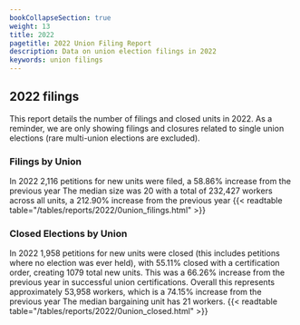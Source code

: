 ```yaml
---
bookCollapseSection: true
weight: 13
title: 2022
pagetitle: 2022 Union Filing Report
description: Data on union election filings in 2022
keywords: union filings
---
```


## 2022 filings

This report details the number of filings and closed units in 2022. As a reminder, we are only showing filings and closures related to single union elections (rare multi-union elections are excluded).

### Filings by Union
In 2022 2,116 petitions for new units were filed, a 58.86% increase from the previous year The median size was 20 with a total of 232,427 workers across all units, a 212.90% increase from the previous year
{{< readtable table="/tables/reports/2022/0union_filings.html" >}}

### Closed Elections by Union
In 2022 1,958 petitions for new units were closed (this includes petitions where no election was ever held), with 55.11% closed with a certification order, creating 1079 total new units. This was a 66.26% increase from the previous year in successful union certifications. Overall this represents approximately 53,958 workers, which is a 74.15% increase from the previous year The median bargaining unit has 21 workers.
{{< readtable table="/tables/reports/2022/0union_closed.html" >}}
